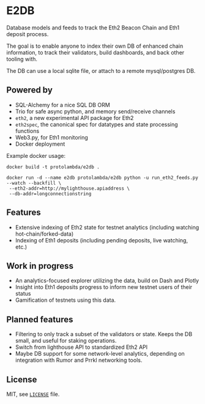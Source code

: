 # E2DB

Database models and feeds to track the Eth2 Beacon Chain and Eth1 deposit process.

The goal is to enable anyone to index their own DB of enhanced chain information,
 to track their validators, build dashboards, and back other tooling with.

The DB can use a local sqlite file, or attach to a remote mysql/postgres DB.

## Powered by

- SQL-Alchemy for a nice SQL DB ORM
- Trio for safe async python, and memory send/receive channels
- `eth2`, a new experimental API package for Eth2
- `eth2spec`, the canonical spec for datatypes and state processing functions
- Web3.py, for Eth1 monitoring
- Docker deployment

Example docker usage:

```shell script
docker build -t protolambda/e2db .

docker run -d --name e2db protolambda/e2db python -u run_eth2_feeds.py --watch --backfill \
 --eth2-addr=http://mylighthouse.apiaddress \
 --db-addr=longconnectionstring
```

## Features

- Extensive indexing of Eth2 state for testnet analytics (including watching hot-chain/forked-data)
- Indexing of Eth1 deposits (including pending deposits, live watching, etc.)

## Work in progress

- An analytics-focused explorer utilizing the data, build on Dash and Plotly
- Insight into Eth1 deposits progress to inform new testnet users of their status
- Gamification of testnets using this data.

## Planned features

- Filtering to only track a subset of the validators or state. Keeps the DB small, and useful for staking operations.
- Switch from lighthouse API to standardized Eth2 API 
- Maybe DB support for some network-level analytics, depending on integration with Rumor and Prrkl networking tools.

## License

MIT, see [`LICENSE`](./LICENSE) file.
